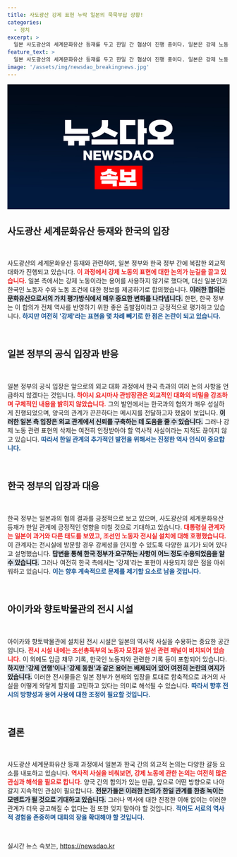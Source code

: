 ```yaml
---
title: 사도광산 강제 표현 누락 일본의 묵묵부답 상황!
categories:
  - 정치
excerpt: >
  일본 사도광산의 세계문화유산 등재를 두고 한일 간 협상이 진행 중이다. 일본은 강제 노동 표현을 빼기로 합의한 것으로 보이며, 이와 관련한 논란이 불거지고 있다. 과거사 문제에 대한 양국의 해석이 교차하는 가운데, 박물관 전시와 관련된 세부 사항에 주목할 필요가 있다.
feature_text: >
  일본 사도광산의 세계문화유산 등재를 두고 한일 간 협상이 진행 중이다. 일본은 강제 노동 표현을 빼기로 합의한 것으로 보이며, 이와 관련한 논란이 불거지고 있다. 과거사 문제에 대한 양국의 해석이 교차하는 가운데, 박물관 전시와 관련된 세부 사항에 주목할 필요가 있다.
image: '/assets/img/newsdao_breakingnews.jpg'
---
```


<p><img src="/assets/img/newsdao_breakingnews.jpg" alt="ontimetimes 속보" /></p>

<h2 data-ke-size="size26">사도광산 세계문화유산 등재와 한국의 입장</h2>

<p data-ke-size="size16">&nbsp;</p>

<p>사도광산의 세계문화유산 등재와 관련하여, 일본 정부와 한국 정부 간에 복잡한 외교적 대화가 진행되고 있습니다. <b><span style="color: #ee2323;">이 과정에서 강제 노동의 표현에 대한 논의가 눈길을 끌고 있습니다.</span></b> 일본 측에서는 강제 노동이라는 용어를 사용하지 않기로 했다며, 대신 일본인과 한국인 노동자 수와 노동 조건에 대한 정보를 제공하기로 합의했습니다. <b><span style="background-color: #21538527;">이러한 합의는 문화유산으로서의 가치 평가방식에서 매우 중요한 변화를 나타냅니다.</span></b> 한편, 한국 정부는 이 합의가 전체 역사를 반영하기 위한 좋은 출발점이라고 긍정적으로 평가하고 있습니다. <b><span style="color: #1a5490;">하지만 여전히 '강제'라는 표현을 몇 차례 빼기로 한 점은 논란이 되고 있습니다.</span></b></p>

<p data-ke-size="size16">&nbsp;</p>

<h2 data-ke-size="size26">일본 정부의 공식 입장과 반응</h2>

<p data-ke-size="size16">&nbsp;</p>

<p>일본 정부의 공식 입장은 앞으로의 외교 대화 과정에서 한국 측과의 여러 논의 사항을 언급하지 않겠다는 것입니다. <b><span style="color: #ee2323;">하야시 요시마사 관방장관은 외교적인 대화의 비밀을 강조하며 구체적인 내용을 밝히지 않았습니다.</span></b> 그의 발언에서는 한국과의 협의가 매우 성실하게 진행되었으며, 양국의 관계가 끈끈하다는 메시지를 전달하고자 했음이 보입니다. <b><span style="background-color: #21538527;">이러한 일본 측 입장은 외교 관계에서 신뢰를 구축하는 데 도움을 줄 수 있습니다.</span></b> 그러나 강제 노동 관련 표현의 삭제는 여전히 인정받아야 할 역사적 사실이라는 지적도 끊이지 않고 있습니다. <b><span style="color: #1a5490;">따라서 한일 관계의 추가적인 발전을 위해서는 진정한 역사 인식이 중요합니다.</span></b></p>

<p data-ke-size="size16">&nbsp;</p>

<h2 data-ke-size="size26">한국 정부의 입장과 대응</h2>

<p data-ke-size="size16">&nbsp;</p>

<p>한국 정부는 일본과의 협의 결과를 긍정적으로 보고 있으며, 사도광산의 세계문화유산 등재가 한일 관계에 긍정적인 영향을 미칠 것으로 기대하고 있습니다. <b><span style="color: #ee2323;">대통령실 관계자는 일본이 과거와 다른 태도를 보였고, 조선인 노동자 전시실 설치에 대해 호평했습니다.</span></b> 이 관계자는 전시실에 방문할 경우 강제성을 인지할 수 있도록 다양한 표기가 되어 있다고 설명했습니다. <b><span style="background-color: #21538527;">답변을 통해 한국 정부가 요구하는 사항이 어느 정도 수용되었음을 알 수 있습니다.</span></b> 그러나 여전히 한국 측에서는 '강제'라는 표현이 사용되지 않은 점을 아쉬워하고 있습니다. <b><span style="color: #1a5490;">이는 향후 계속적으로 문제를 제기할 요소로 남을 것입니다.</span></b></p>

<p data-ke-size="size16">&nbsp;</p>

<h2 data-ke-size="size26">아이카와 향토박물관의 전시 시설</h2>

<p data-ke-size="size16">&nbsp;</p>

<p>아이카와 향토박물관에 설치된 전시 시설은 일본의 역사적 사실을 수용하는 중요한 공간입니다. <b><span style="color: #ee2323;">전시 시설 내에는 조선총독부의 노동자 모집과 알선 관련 패널이 비치되어 있습니다.</span></b> 이 외에도 임금 채무 기록, 한국인 노동자와 관련한 기록 등이 포함되어 있습니다. <b><span style="background-color: #21538527;">하지만 '강제 연행'이나 '강제 동원'과 같은 용어는 배제되어 있어 여전히 논란의 여지가 있습니다.</span></b> 이러한 전시물들은 일본 정부가 현재의 입장을 토대로 함축적으로 과거의 사실을 어떻게 와닿게 할지를 고민하고 있다는 의미로 해석될 수 있습니다. <b><span style="color: #1a5490;">따라서 향후 전시의 방향성과 용어 사용에 대한 조정이 필요할 것입니다.</span></b></p>

<p data-ke-size="size16">&nbsp;</p>

<h2 data-ke-size="size26">결론</h2>

<p data-ke-size="size16">&nbsp;</p>

<p>사도광산 세계문화유산 등재 과정에서 일본과 한국 간의 외교적 논의는 다양한 갈등 요소를 내포하고 있습니다. <b><span style="color: #ee2323;">역사적 사실을 비춰보면, 강제 노동에 관한 논의는 여전히 많은 관심과 해석을 필요로 합니다.</span></b> 양국 간의 합의가 있는 만큼, 앞으로 어떤 방향으로 나아갈지 지속적인 관심이 필요합니다. <b><span style="background-color: #21538527;">전문가들은 이러한 논의가 한일 관계를 한층 녹이는 모멘트가 될 것으로 기대하고 있습니다.</span></b> 그러나 역사에 대한 진정한 이해 없이는 이러한 관계가 더욱 공고해질 수 없다는 점 또한 잊지 말아야 할 것입니다. <b><span style="color: #1a5490;">적어도 서로의 역사적 경험을 존중하며 대화의 장을 확대해야 할 것입니다.</span></b></p>

<p data-ke-size="size16">&nbsp;</p>
실시간 뉴스 속보는, <a href="https://newsdao.kr" rel="dofollow">https://newsdao.kr</a>


